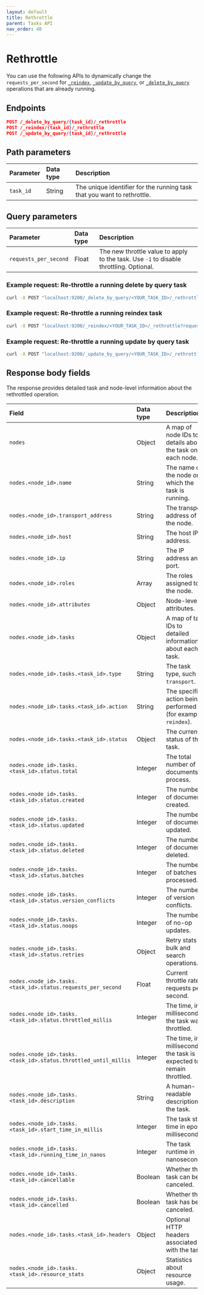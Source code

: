 ```yaml
---
layout: default
title: Rethrottle
parent: Tasks API
nav_order: 40
---
```


# Rethrottle

You can use the following APIs to dynamically change the `requests_per_second` for [`_reindex`]({{site.url}}{{site.baseurl}}/api-reference/document-apis/reindex/), [`_update_by_query`]({{site.url}}{{site.baseurl}}/api-reference/document-apis/update-by-query/), or [`_delete_by_query`]({{site.url}}{{site.baseurl}}/api-reference/document-apis/delete-by-query/) operations that are already running.

## Endpoints

```json
POST /_delete_by_query/{task_id}/_rethrottle
POST /_reindex/{task_id}/_rethrottle
POST /_update_by_query/{task_id}/_rethrottle
```

## Path parameters

Parameter | Data type | Description
:--- | :--- | :---
`task_id` | String | The unique identifier for the running task that you want to rethrottle.

## Query parameters

Parameter | Data type | Description
:--- | :--- | :---
`requests_per_second` | Float | The new throttle value to apply to the task. Use `-1` to disable throttling. Optional.

### Example request: Re-throttle a running delete by query task

```bash
curl -X POST "localhost:9200/_delete_by_query/<YOUR_TASK_ID>/_rethrottle?requests_per_second=10" -H 'Content-Type: application/json'
```

### Example request: Re-throttle a running reindex task

```bash
curl -X POST "localhost:9200/_reindex/<YOUR_TASK_ID>/_rethrottle?requests_per_second=20" -H 'Content-Type: application/json'
```

### Example request: Re-throttle a running update by query task

```bash
curl -X POST "localhost:9200/_update_by_query/<YOUR_TASK_ID>/_rethrottle?requests_per_second=5" -H 'Content-Type: application/json'
```

## Response body fields

The response provides detailed task and node-level information about the rethrottled operation.

| Field | Data type | Description |
| :--- | :--- | :--- |
| `nodes` | Object | A map of node IDs to details about the task on each node. |
| `nodes.<node_id>.name` | String | The name of the node on which the task is running. |
| `nodes.<node_id>.transport_address` | String | The transport address of the node. |
| `nodes.<node_id>.host` | String | The host IP address. |
| `nodes.<node_id>.ip` | String | The IP address and port. |
| `nodes.<node_id>.roles` | Array | The roles assigned to the node. |
| `nodes.<node_id>.attributes` | Object | Node-level attributes. |
| `nodes.<node_id>.tasks` | Object | A map of task IDs to detailed information about each task. |
| `nodes.<node_id>.tasks.<task_id>.type` | String | The task type, such as `transport`. |
| `nodes.<node_id>.tasks.<task_id>.action` | String | The specific action being performed (for example, `reindex`). |
| `nodes.<node_id>.tasks.<task_id>.status` | Object | The current status of the task. |
| `nodes.<node_id>.tasks.<task_id>.status.total` | Integer | The total number of documents to process. |
| `nodes.<node_id>.tasks.<task_id>.status.created` | Integer | The number of documents created. |
| `nodes.<node_id>.tasks.<task_id>.status.updated` | Integer | The number of documents updated. |
| `nodes.<node_id>.tasks.<task_id>.status.deleted` | Integer | The number of documents deleted. |
| `nodes.<node_id>.tasks.<task_id>.status.batches` | Integer | The number of batches processed. |
| `nodes.<node_id>.tasks.<task_id>.status.version_conflicts` | Integer | The number of version conflicts. |
| `nodes.<node_id>.tasks.<task_id>.status.noops` | Integer | The number of no-op updates. |
| `nodes.<node_id>.tasks.<task_id>.status.retries` | Object | Retry stats for bulk and search operations. |
| `nodes.<node_id>.tasks.<task_id>.status.requests_per_second` | Float | Current throttle rate in requests per second. |
| `nodes.<node_id>.tasks.<task_id>.status.throttled_millis` | Integer | The time, in milliseconds, the task was throttled. |
| `nodes.<node_id>.tasks.<task_id>.status.throttled_until_millis` | Integer | The time, in milliseconds, the task is expected to remain throttled. |
| `nodes.<node_id>.tasks.<task_id>.description` | String | A human-readable description of the task. |
| `nodes.<node_id>.tasks.<task_id>.start_time_in_millis` | Integer | The task start time in epoch milliseconds. |
| `nodes.<node_id>.tasks.<task_id>.running_time_in_nanos` | Integer | The task runtime in nanoseconds. |
| `nodes.<node_id>.tasks.<task_id>.cancellable` | Boolean | Whether the task can be canceled. |
| `nodes.<node_id>.tasks.<task_id>.cancelled` | Boolean | Whether the task has been canceled. |
| `nodes.<node_id>.tasks.<task_id>.headers` | Object | Optional HTTP headers associated with the task. |
| `nodes.<node_id>.tasks.<task_id>.resource_stats` | Object | Statistics about resource usage. |